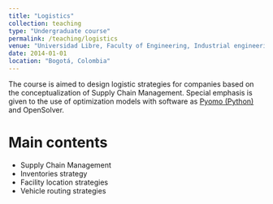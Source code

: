 ```yaml
---
title: "Logistics"
collection: teaching
type: "Undergraduate course"
permalink: /teaching/logistics
venue: "Universidad Libre, Faculty of Engineering, Industrial engineering"
date: 2014-01-01
location: "Bogotá, Colombia"
---
```


The course is aimed to design logistic strategies for companies based on the conceptualization of Supply Chain Management. Special emphasis is given to the use of optimization models with software as [Pyomo (Python)](http://www.pyomo.org/) and OpenSolver.

Main contents
==========
* Supply Chain Management
* Inventories strategy
* Facility location strategies
* Vehicle routing strategies

